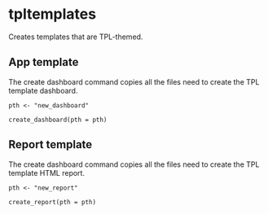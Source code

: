 # tpltemplates

Creates templates that are TPL-themed.


## App template

The create dashboard command copies all the files need to create the TPL template dashboard.

```{r}
pth <- "new_dashboard"

create_dashboard(pth = pth)
```

## Report template

The create dashboard command copies all the files need to create the TPL template HTML report.

```{r}
pth <- "new_report"

create_report(pth = pth)
```
